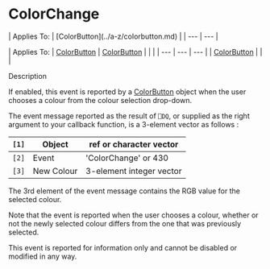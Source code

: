 




<h1 class="heading"><span class="name">ColorChange</span></h1>
| Applies To: | [ColorButton](../a-z/colorbutton.md) |
| --- | ---  |

| Applies To: | [ColorButton](../a-z/colorbutton.md) | [ColorButton](../a-z/colorbutton.md) |  |  |
| --- | --- | ---  |
| [ColorButton](../a-z/colorbutton.md) |  |  |


Description


If enabled, this event is reported by a [ColorButton](../a-z/colorbutton.md) object when the user chooses a colour from the colour selection drop-down.


The event message reported as the result of `⎕DQ`, or supplied as the right argument to your callback function, is a 3-element vector as follows :

| `[1]` | Object | ref or character vector |
| --- | --- | ---  |
| `[2]` | Event | 'ColorChange' or 430 |
| `[3]` | New Colour | 3-element integer vector |


The 3rd element of the event message contains the RGB value for the selected colour.


Note that the event is reported when the user chooses a colour, whether or not the newly selected colour differs from the one that was previously selected.


This event is reported for information only and cannot be disabled or modified in any way.



